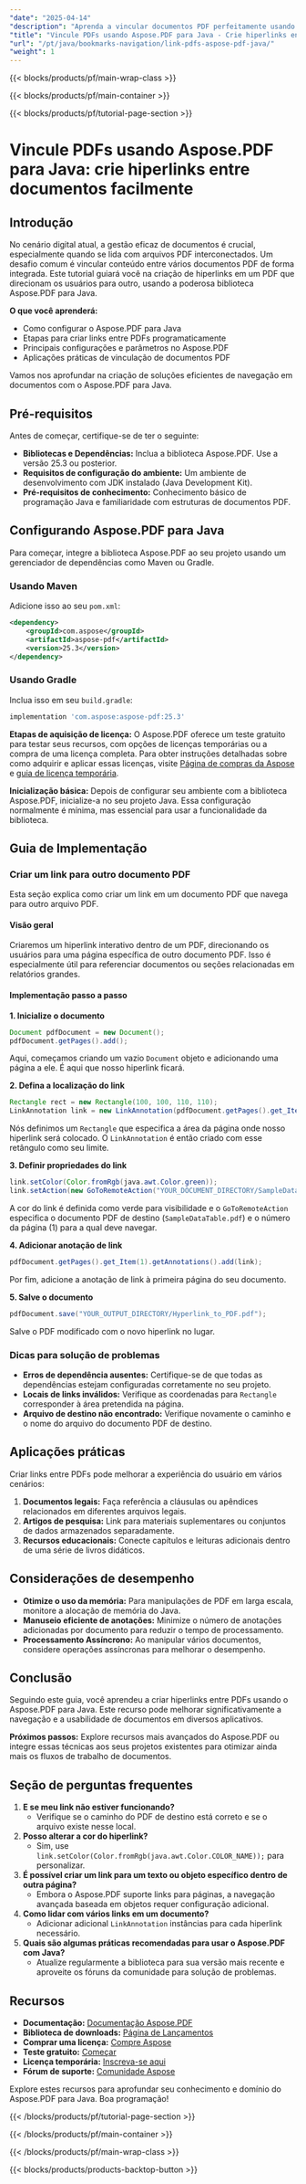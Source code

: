 ```yaml
---
"date": "2025-04-14"
"description": "Aprenda a vincular documentos PDF perfeitamente usando o Aspose.PDF para Java. Este guia aborda a configuração, a criação de links programaticamente e aplicações práticas."
"title": "Vincule PDFs usando Aspose.PDF para Java - Crie hiperlinks entre documentos facilmente"
"url": "/pt/java/bookmarks-navigation/link-pdfs-aspose-pdf-java/"
"weight": 1
---
```


{{< blocks/products/pf/main-wrap-class >}}

{{< blocks/products/pf/main-container >}}

{{< blocks/products/pf/tutorial-page-section >}}
# Vincule PDFs usando Aspose.PDF para Java: crie hiperlinks entre documentos facilmente

## Introdução

No cenário digital atual, a gestão eficaz de documentos é crucial, especialmente quando se lida com arquivos PDF interconectados. Um desafio comum é vincular conteúdo entre vários documentos PDF de forma integrada. Este tutorial guiará você na criação de hiperlinks em um PDF que direcionam os usuários para outro, usando a poderosa biblioteca Aspose.PDF para Java.

**O que você aprenderá:**
- Como configurar o Aspose.PDF para Java
- Etapas para criar links entre PDFs programaticamente
- Principais configurações e parâmetros no Aspose.PDF
- Aplicações práticas de vinculação de documentos PDF

Vamos nos aprofundar na criação de soluções eficientes de navegação em documentos com o Aspose.PDF para Java.

## Pré-requisitos
Antes de começar, certifique-se de ter o seguinte:

- **Bibliotecas e Dependências:** Inclua a biblioteca Aspose.PDF. Use a versão 25.3 ou posterior.
- **Requisitos de configuração do ambiente:** Um ambiente de desenvolvimento com JDK instalado (Java Development Kit).
- **Pré-requisitos de conhecimento:** Conhecimento básico de programação Java e familiaridade com estruturas de documentos PDF.

## Configurando Aspose.PDF para Java
Para começar, integre a biblioteca Aspose.PDF ao seu projeto usando um gerenciador de dependências como Maven ou Gradle.

### Usando Maven
Adicione isso ao seu `pom.xml`:

```xml
<dependency>
    <groupId>com.aspose</groupId>
    <artifactId>aspose-pdf</artifactId>
    <version>25.3</version>
</dependency>
```

### Usando Gradle
Inclua isso em seu `build.gradle`:

```gradle
implementation 'com.aspose:aspose-pdf:25.3'
```

**Etapas de aquisição de licença:** 
O Aspose.PDF oferece um teste gratuito para testar seus recursos, com opções de licenças temporárias ou a compra de uma licença completa. Para obter instruções detalhadas sobre como adquirir e aplicar essas licenças, visite [Página de compras da Aspose](https://purchase.aspose.com/buy) e [guia de licença temporária](https://purchase.aspose.com/temporary-license/).

**Inicialização básica:**
Depois de configurar seu ambiente com a biblioteca Aspose.PDF, inicialize-a no seu projeto Java. Essa configuração normalmente é mínima, mas essencial para usar a funcionalidade da biblioteca.

## Guia de Implementação
### Criar um link para outro documento PDF
Esta seção explica como criar um link em um documento PDF que navega para outro arquivo PDF.

#### Visão geral
Criaremos um hiperlink interativo dentro de um PDF, direcionando os usuários para uma página específica de outro documento PDF. Isso é especialmente útil para referenciar documentos ou seções relacionadas em relatórios grandes.

#### Implementação passo a passo
**1. Inicialize o documento**

```java
Document pdfDocument = new Document();
pdfDocument.getPages().add();
```

Aqui, começamos criando um vazio `Document` objeto e adicionando uma página a ele. É aqui que nosso hiperlink ficará.

**2. Defina a localização do link**

```java
Rectangle rect = new Rectangle(100, 100, 110, 110);
LinkAnnotation link = new LinkAnnotation(pdfDocument.getPages().get_Item(1), rect);
```

Nós definimos um `Rectangle` que especifica a área da página onde nosso hiperlink será colocado. O `LinkAnnotation` é então criado com esse retângulo como seu limite.

**3. Definir propriedades do link**

```java
link.setColor(Color.fromRgb(java.awt.Color.green));
link.setAction(new GoToRemoteAction("YOUR_DOCUMENT_DIRECTORY/SampleDataTable.pdf", 1));
```

A cor do link é definida como verde para visibilidade e o `GoToRemoteAction` especifica o documento PDF de destino (`SampleDataTable.pdf`) e o número da página (1) para a qual deve navegar.

**4. Adicionar anotação de link**

```java
pdfDocument.getPages().get_Item(1).getAnnotations().add(link);
```

Por fim, adicione a anotação de link à primeira página do seu documento.

**5. Salve o documento**

```java
pdfDocument.save("YOUR_OUTPUT_DIRECTORY/Hyperlink_to_PDF.pdf");
```

Salve o PDF modificado com o novo hiperlink no lugar.

### Dicas para solução de problemas
- **Erros de dependência ausentes:** Certifique-se de que todas as dependências estejam configuradas corretamente no seu projeto.
- **Locais de links inválidos:** Verifique as coordenadas para `Rectangle` corresponder à área pretendida na página.
- **Arquivo de destino não encontrado:** Verifique novamente o caminho e o nome do arquivo do documento PDF de destino.

## Aplicações práticas
Criar links entre PDFs pode melhorar a experiência do usuário em vários cenários:
1. **Documentos legais:** Faça referência a cláusulas ou apêndices relacionados em diferentes arquivos legais.
2. **Artigos de pesquisa:** Link para materiais suplementares ou conjuntos de dados armazenados separadamente.
3. **Recursos educacionais:** Conecte capítulos e leituras adicionais dentro de uma série de livros didáticos.

## Considerações de desempenho
- **Otimize o uso da memória:** Para manipulações de PDF em larga escala, monitore a alocação de memória do Java.
- **Manuseio eficiente de anotações:** Minimize o número de anotações adicionadas por documento para reduzir o tempo de processamento.
- **Processamento Assíncrono:** Ao manipular vários documentos, considere operações assíncronas para melhorar o desempenho.

## Conclusão
Seguindo este guia, você aprendeu a criar hiperlinks entre PDFs usando o Aspose.PDF para Java. Este recurso pode melhorar significativamente a navegação e a usabilidade de documentos em diversos aplicativos. 

**Próximos passos:**
Explore recursos mais avançados do Aspose.PDF ou integre essas técnicas aos seus projetos existentes para otimizar ainda mais os fluxos de trabalho de documentos.

## Seção de perguntas frequentes
1. **E se meu link não estiver funcionando?**
   - Verifique se o caminho do PDF de destino está correto e se o arquivo existe nesse local.
2. **Posso alterar a cor do hiperlink?**
   - Sim, use `link.setColor(Color.fromRgb(java.awt.Color.COLOR_NAME));` para personalizar.
3. **É possível criar um link para um texto ou objeto específico dentro de outra página?**
   - Embora o Aspose.PDF suporte links para páginas, a navegação avançada baseada em objetos requer configuração adicional.
4. **Como lidar com vários links em um documento?**
   - Adicionar adicional `LinkAnnotation` instâncias para cada hiperlink necessário.
5. **Quais são algumas práticas recomendadas para usar o Aspose.PDF com Java?**
   - Atualize regularmente a biblioteca para sua versão mais recente e aproveite os fóruns da comunidade para solução de problemas.

## Recursos
- **Documentação:** [Documentação Aspose.PDF](https://reference.aspose.com/pdf/java/)
- **Biblioteca de downloads:** [Página de Lançamentos](https://releases.aspose.com/pdf/java/)
- **Comprar uma licença:** [Compre Aspose](https://purchase.aspose.com/buy)
- **Teste gratuito:** [Começar](https://releases.aspose.com/pdf/java/)
- **Licença temporária:** [Inscreva-se aqui](https://purchase.aspose.com/temporary-license/)
- **Fórum de suporte:** [Comunidade Aspose](https://forum.aspose.com/c/pdf/10)

Explore estes recursos para aprofundar seu conhecimento e domínio do Aspose.PDF para Java. Boa programação!

{{< /blocks/products/pf/tutorial-page-section >}}

{{< /blocks/products/pf/main-container >}}

{{< /blocks/products/pf/main-wrap-class >}}

{{< blocks/products/products-backtop-button >}}